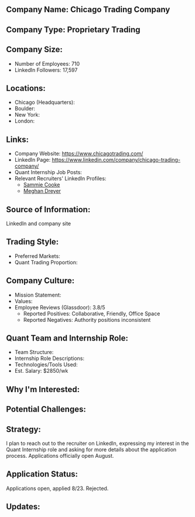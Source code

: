 ## Company Name: Chicago Trading Company

## Company Type: Proprietary Trading

## Company Size:
- Number of Employees: 710
- LinkedIn Followers: 17,597

## Locations:
- Chicago (Headquarters): 
- Boulder: 
- New York: 
- London: 

## Links:
- Company Website: https://www.chicagotrading.com/
- LinkedIn Page: https://www.linkedin.com/company/chicago-trading-company/
- Quant Internship Job Posts: 
- Relevant Recruiters' LinkedIn Profiles: 
  - [Sammie Cooke](https://www.linkedin.com/in/sammiecooke/)
  - [Meghan Dreyer](https://www.linkedin.com/in/meghandreyer/)

## Source of Information:
LinkedIn and company site

## Trading Style:
- Preferred Markets: 
- Quant Trading Proportion: 

## Company Culture:
- Mission Statement: 
- Values: 
- Employee Reviews (Glassdoor): 3.8/5
  - Reported Positives: Collaborative, Friendly, Office Space
  - Reported Negatives: Authority positions inconsistent

## Quant Team and Internship Role:
- Team Structure: 
- Internship Role Descriptions: 
- Technologies/Tools Used: 
- Est. Salary: $2850/wk

## Why I'm Interested:

## Potential Challenges: 

## Strategy:
I plan to reach out to the recruiter on LinkedIn, expressing my interest in the Quant Internship role and asking for more details about the application process. Applications officially open August.

## Application Status:
Applications open, applied 8/23. Rejected.

## Updates:

